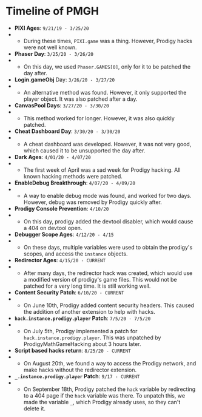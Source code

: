 # Timeline of PMGH

-   **PIXI Ages**: `9/21/19 - 3/25/20`
-   -   During these times, `PIXI.game` was a thing. However, Prodigy hacks were not well known.
-   **Phaser Day**: `3/25/20 - 3/26/20`
-   -   On this day, we used `Phaser.GAMES[0]`, only for it to be patched the day after.
-   **Login.gameObj** Day: `3/26/20 - 3/27/20`
-   -   An alternative method was found. However, it only supported the player object. It was also patched after a day.
-   **CanvasPool Days**: `3/27/20 - 3/30/20`
-   -   This method worked for longer. However, it was also quickly patched.
-   **Cheat Dashboard Day**: `3/30/20 - 3/30/20`
-   -   A cheat dashboard was developed. However, it was not very good, which caused it to be unsupported the day after.
-   **Dark Ages**: `4/01/20 - 4/07/20`
-   -   The first week of April was a sad week for Prodigy hacking. All known hacking methods were patched.
-   **EnableDebug Breakthrough**: `4/07/20 - 4/09/20`
-   -   A way to enable debug mode was found, and worked for two days. However, debug was removed by Prodigy quickly after.
-   **Prodigy Console Prevention**: `4/10/20`
-   -   On this day, prodigy added the devtool disabler, which would cause a 404 on devtool open.
-   **Debugger Scope Ages**: `4/12/20 - 4/15`
-   -   On these days, multiple variables were used to obtain the prodigy's scopes, and access the `instance` objects.
-   **Redirector Ages**: `4/15/20 - CURRENT`
-   -   After many days, the redirector hack was created, which would use a modified version of prodigy's game files. This would not be patched for a very long time. It is still working well.
-   **Content Security Patch**: `6/10/20 - CURRENT`
-   -   On June 10th, Prodigy added content security headers. This caused the addition of another extension to help with hacks.
- **`hack.instance.prodigy.player` Patch**: `7/5/20 - 7/5/20`
-   -   On July 5th, Prodigy implemented a patch for `hack.instance.prodigy.player`. This was unpatched by ProdigyMathGameHacking about 3 hours later.
-  **Script based hacks return**: `8/25/20 - CURRENT`
-   - On August 20th, we found a way to access the Prodigy network, and make hacks without the redirector extension.
- **`_.instance.prodigy.player` Patch**: `9/17 - CURRENT`
-   - On September 18th, Prodigy patched the `hack` variable by redirecting to a 404 page if the `hack` variable was there. To unpatch this, we made the variable `_`, which Prodigy already uses, so they can't delete it.
